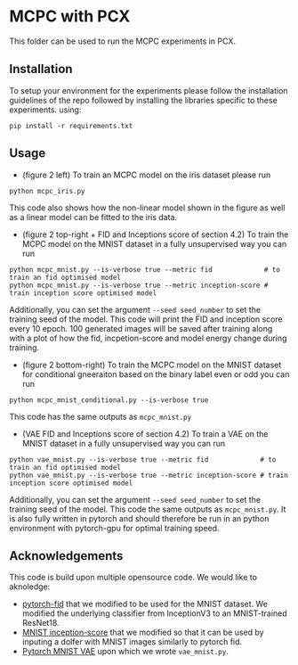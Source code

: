 # MCPC with PCX
This folder can be used to run the MCPC experiments in PCX.

## Installation
To setup your environment for the experiments please follow the installation guidelines of the repo followed by installing the libraries specific to these experiments.
using:

```
pip install -r requirements.txt
```

## Usage
- (figure 2 left) To train an MCPC model on the iris dataset please run
```
python mcpc_iris.py
```
This code also shows how the non-linear model shown in the figure as well as a linear model can be fitted to the iris data.

- (figure 2 top-right + FID and Inceptions score of section 4.2) To train the MCPC model on the MNIST dataset in a fully unsupervised way you can run  
```
python mcpc_mnist.py --is-verbose true --metric fid             # to train an fid optimised model
python mcpc_mnist.py --is-verbose true --metric inception-score # train inception score optimised model
```
Additionally, you can set the argument `--seed seed_number` to set the training seed of the model. This code will print the FID and inception score every 10 epoch. 100 generated images will be saved after training along with a plot of how the fid, incpetion-score and model energy change during training.

- (figure 2 bottom-right) To train the MCPC model on the MNIST dataset for conditional gneeraiton based on the binary label even or odd you can run  
```
python mcpc_mnist_conditional.py --is-verbose true
```
This code has the same outputs as `mcpc_mnist.py`
- (VAE FID and Inceptions score of section 4.2) To train a VAE on the MNIST dataset in a fully unsupervised way you can run  
```
python vae_mnist.py --is-verbose true --metric fid             # to train an fid optimised model
python vae_mnist.py --is-verbose true --metric inception-score # train inception score optimised model
```
Additionally, you can set the argument `--seed seed_number` to set the training seed of the model. This code the same outputs as `mcpc_mnist.py`. It is also fully written in pytorch and should therefore be run in an python environment with pytorch-gpu for optimal training speed.


## Acknowledgements
This code is build upon multiple opensource code. We would like to aknoledge:
- [pytorch-fid](https://github.com/mseitzer/pytorch-fid.git) that we modified to be used for the MNIST dataset. We modified the underlying classifier from InceptionV3 to an MNIST-trained ResNet18.
- [MNIST inception-score](https://github.com/sundyCoder/IS_MS_SS.git) that we modified so that it can be used by inputing a dolfer with MNIST images similarly to pytorch fid.
- [Pytorch MNIST VAE](https://github.com/lyeoni/pytorch-mnist-VAE.git) upon which we wrote `vae_mnist.py`.
